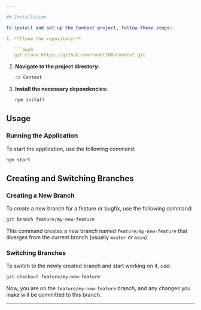 ```yaml
---

## Installation

To install and set up the Context project, follow these steps:

1. **Clone the repository:**

   ```bash
   git clone https://github.com/rodel100/Context.git
   ```

2. **Navigate to the project directory:**

   ```bash
   cd Context
   ```

3. **Install the necessary dependencies:**

   ```bash
   npm install
   ```

## Usage

### Running the Application

To start the application, use the following command:

```bash
npm start
```

## Creating and Switching Branches

### Creating a New Branch

To create a new branch for a feature or bugfix, use the following command:

```bash
git branch feature/my-new-feature
```

This command creates a new branch named `feature/my-new-feature` that diverges from the current branch (usually `master` or `main`).

### Switching Branches

To switch to the newly created branch and start working on it, use:

```bash
git checkout feature/my-new-feature
```

Now, you are on the `feature/my-new-feature` branch, and any changes you make will be committed to this branch.

---
```

